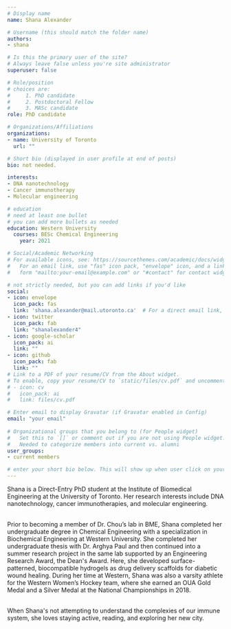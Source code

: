 ```yaml
---
# Display name
name: Shana Alexander

# Username (this should match the folder name)
authors:
- shana

# Is this the primary user of the site?
# Always leave false unless you're site administrator
superuser: false

# Role/position
# choices are:
#     1. PhD candidate
#     2. Postdoctoral Fellow
#     3. MASc candidate
role: PhD candidate

# Organizations/Affiliations
organizations:
- name: University of Toronto
  url: ""

# Short bio (displayed in user profile at end of posts)
bio: not needed.

interests:
- DNA nanotechnology
- Cancer immunotherapy
- Molecular engineering

# education
# need at least one bullet
# you can add more bullets as needed
education: Western University
  courses: BESc Chemical Engineering
    year: 2021

# Social/Academic Networking
# For available icons, see: https://sourcethemes.com/academic/docs/widgets/#icons
#   For an email link, use "fas" icon pack, "envelope" icon, and a link in the
#   form "mailto:your-email@example.com" or "#contact" for contact widget.

# not strictly needed, but you can add links if you'd like
social:
- icon: envelope
  icon_pack: fas
  link: 'shana.alexander@mail.utoronto.ca'  # For a direct email link, use "mailto:test@example.org".
- icon: twitter
  icon_pack: fab
  link: "shanalexander4"
- icon: google-scholar
  icon_pack: ai
  link: ""
- icon: github
  icon_pack: fab
  link: ""
# Link to a PDF of your resume/CV from the About widget.
# To enable, copy your resume/CV to `static/files/cv.pdf` and uncomment the lines below.  
# - icon: cv
#   icon_pack: ai
#   link: files/cv.pdf

# Enter email to display Gravatar (if Gravatar enabled in Config)
email: "your email"
  
# Organizational groups that you belong to (for People widget)
#   Set this to `[]` or comment out if you are not using People widget.
#   Needed to categorize members into current vs. alumni
user_groups:
- current members

# enter your short bio below. This will show up when user click on your name to checkout your profile≥
---
```

Shana is a Direct-Entry PhD student at the Institute of Biomedical Engineering at the University of Toronto. Her research interests include DNA nanotechnology, cancer immunotherapies, and molecular engineering.<br><br>

Prior to becoming a member of Dr. Chou’s lab in BME, Shana completed her undergraduate degree in Chemical Engineering with a specialization in Biochemical Engineering at Western University. She completed her undergraduate thesis with Dr. Arghya Paul and then continued into a summer research project in the same lab supported by an Engineering Research Award, the Dean's Award.  Here, she developed surface-patterned, biocompatible hydrogels as drug delivery scaffolds for diabetic wound healing. During her time at Western, Shana was also a varsity athlete for the Western Women’s Hockey team, where she earned an OUA Gold Medal and a Silver Medal at the National Championships in 2018.<br><br>

When Shana's not attempting to understand the complexies of our immune system, she loves staying active, reading, and exploring her new city.
